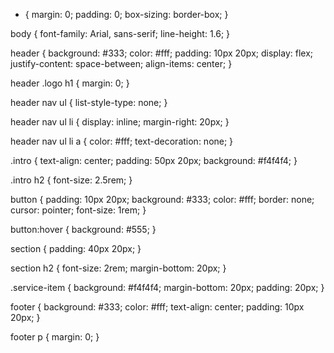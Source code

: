 * {
    margin: 0;
    padding: 0;
    box-sizing: border-box;
}

body {
    font-family: Arial, sans-serif;
    line-height: 1.6;
}

header {
    background: #333;
    color: #fff;
    padding: 10px 20px;
    display: flex;
    justify-content: space-between;
    align-items: center;
}

header .logo h1 {
    margin: 0;
}

header nav ul {
    list-style-type: none;
}

header nav ul li {
    display: inline;
    margin-right: 20px;
}

header nav ul li a {
    color: #fff;
    text-decoration: none;
}

.intro {
    text-align: center;
    padding: 50px 20px;
    background: #f4f4f4;
}

.intro h2 {
    font-size: 2.5rem;
}

button {
    padding: 10px 20px;
    background: #333;
    color: #fff;
    border: none;
    cursor: pointer;
    font-size: 1rem;
}

button:hover {
    background: #555;
}

section {
    padding: 40px 20px;
}

section h2 {
    font-size: 2rem;
    margin-bottom: 20px;
}

.service-item {
    background: #f4f4f4;
    margin-bottom: 20px;
    padding: 20px;
}

footer {
    background: #333;
    color: #fff;
    text-align: center;
    padding: 10px 20px;
}

footer p {
    margin: 0;
}

